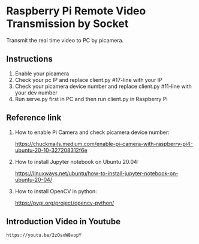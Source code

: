 # Raspberry Pi Remote Video Transmission by Socket
Transmit the real time video to PC by picamera. 

## Instructions
1. Enable your picamera
2. Check your pc IP and replace client.py #17-line with your IP
3. Check your picamera device number and replace client.py #11-line with your dev number
4. Run serve.py first in PC and then run client.py in Raspberry Pi

## Reference link
1. How to enable Pi Camera and check picamera device number:

    https://chuckmails.medium.com/enable-pi-camera-with-raspberry-pi4-ubuntu-20-10-327208312f6e

2. How to install Jupyter notebook on Ubuntu 20.04:

    https://linuxways.net/ubuntu/how-to-install-jupyter-notebook-on-ubuntu-20-04/

3. How to install OpenCV in python:

    https://pypi.org/project/opencv-python/

## Introduction Video in Youtube 
    https://youtu.be/2zOsxW8vopY


